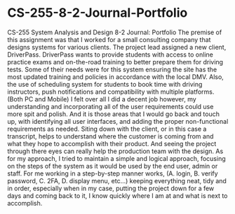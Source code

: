# CS-255-8-2-Journal-Portfolio
CS-255 System Analysis and Design 8-2 Journal: Portfolio
The premise of this assignment was that I worked for a small consulting company that designs systems for various clients. The project lead assigned a new client, DriverPass. DriverPass wants to provide students with access to online practice exams and on-the-road training to better prepare them for driving tests. Some of their needs were for this system ensuring the site has the most updated training and policies in accordance with the local DMV. Also, the use of scheduling system for students to book time with driving instructors, push notifications and compatibility with multiple platforms. (Both PC and Mobile) I felt over all I did a decent job however, my understanding and incorporating all of the user requirements could use more spit and polish. And it is those areas that I would go back and touch up, with identifying all user interfaces, and adding the proper non-functional requirements as needed. Siting down with the client, or in this case a transcript, helps to understand where the customer is coming from and what they hope to accomplish with their product. And seeing the project through there eyes can really help the production team with the design. As for my approach, I tried to maintain a simple and logical approach, focusing on the steps of the system as it would be used by the end user, admin or staff. For me working in a step-by-step manner works, (A. login, B. verify password, C. 2FA, D. display menu, etc…) keeping everything neat, tidy and in order, especially when in my case, putting the project down for a few days and coming back to it, I know quickly where I am at and what is next to accomplish. 

